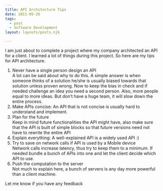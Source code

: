 ```yaml
---
title: API Architecture Tips
date: 2011-05-26
tags: 
  - post
  - Software Development 
layout: layouts/posts.njk

---
```


I am just about to complete a project where my company architected an API for a client. I learned a lot of things during this project. So here are my tips for API architecture.

1. Never have a single person design an API  
    A lot can be said about why to do this. A simple answer is when someone thinks of a solution he/she is usually biased towards that solution unless proven wrong. Now to keep the bias in check and if needed challenge an idea you need a second person. Also, more people equal to more ideas. But don’t have a huge team, it will slow down the entire process.
2. Make APIs concise: An API that is not concise is usually hard to understand and implement.
3. Plan for the future  
    Keep in mind future functionalities the API might have, also make sure that the API is built of simple blocks so that future versions need not have to rewrite the entire API
4. Explain everything: A well-explained API is a widely used API :)
5. Try to save on network calls if API is used by a Mobile device  
    Network calls increase latency, thus try to keep them to a minimum. If needed bundle a bunch of APIs into one and let the client decide which API to use.
6. Push the computation to the server  
    Not much to explain here, a bunch of servers is any day more powerful than a client machine.

Let me know if you have any feedback
